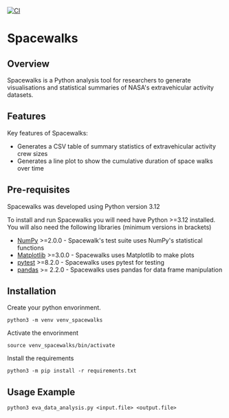 [![CI](https://github.com/roschwarz/spacewalks/actions/workflows/main.yml/badge.svg)](https://github.com/roschwarz/spacewalks/actions/workflows/main.yml)

# Spacewalks



## Overview
Spacewalks is a Python analysis tool for researchers to generate visualisations
and statistical summaries of NASA's extravehicular activity datasets.

## Features
Key features of Spacewalks:

- Generates a CSV table of summary statistics of extravehicular activity crew sizes
- Generates a line plot to show the cumulative duration of space walks over time

## Pre-requisites

Spacewalks was developed using Python version 3.12

To install and run Spacewalks you will need have Python >=3.12 
installed. You will also need the following libraries (minimum versions in brackets)

- [NumPy](https://www.numpy.org/) >=2.0.0 - Spacewalk's test suite uses NumPy's statistical functions
- [Matplotlib](https://matplotlib.org/stable/index.html) >=3.0.0  - Spacewalks uses Matplotlib to make plots
- [pytest](https://docs.pytest.org/en/8.2.x/#) >=8.2.0  - Spacewalks uses pytest for testing
- [pandas](https://pandas.pydata.org/) >= 2.2.0 - Spacewalks uses pandas for data frame manipulation

## Installation

Create your python envorinment.

```
python3 -m venv venv_spacewalks
```

Activate the envorinment

```
source venv_spacewalks/bin/activate
```

Install the requirements

```
python3 -m pip install -r requirements.txt
```

## Usage Example

```
python3 eva_data_analysis.py <input.file> <output.file>
```